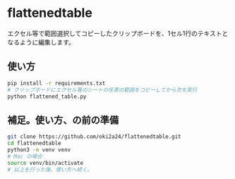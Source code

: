 # flattenedtable
エクセル等で範囲選択してコピーしたクリップボードを、1セル1行のテキストとなるように編集します。

## 使い方
```bash
pip install -r requirements.txt
# クリップボードにエクセル等のシートの任意の範囲をコピーしてから次を実行
python flattened_table.py
```

## 補足。使い方、の前の準備
```bash
git clone https://github.com/oki2a24/flattenedtable.git
cd flattenedtable
python3 -m venv venv
# Mac の場合
source venv/bin/activate
# 以上を行った後、使い方へ続く。
```
